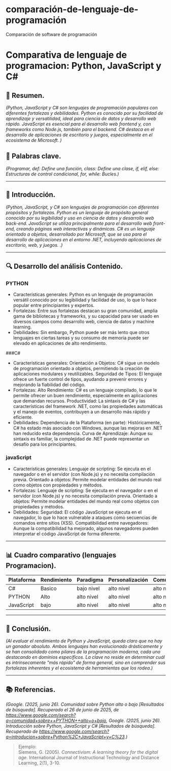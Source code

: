 # comparación-de-lenguaje-de-programación
Comparación de software de programación
# Comparativa de lenguaje de programacion: Python, JavaScript y C#

## 📝 Resumen.
*(Python, JavaScript y C# son lenguajes de programación populares con diferentes fortalezas y debilidades. Python es conocido por su facilidad de aprendizaje y versatilidad, ideal para ciencia de datos y desarrollo web rápido. JavaScript es esencial para el desarrollo web frontend y, con frameworks como Node.js, también para el backend. C# destaca en el desarrollo de aplicaciones de escritorio y juegos, especialmente en el ecosistema de Microsoft. )*

## 🔑 Palabras clave.
*(Programar, def: Define una función,
class: Define una clase,
if, elif, else: Estructuras de control condicional,
for, while: Bucles.)*

---

## 🎯 Introducción.
*(Python, JavaScript, y C# son lenguajes de programación con diferentes propósitos y fortalezas. Python es un lenguaje de propósito general conocido por su legibilidad y uso en ciencia de datos y desarrollo web back-end. JavaScript se utiliza principalmente para el desarrollo web front-end, creando páginas web interactivas y dinámicas. C# es un lenguaje orientado a objetos, desarrollado por Microsoft, que se usa para el desarrollo de aplicaciones en el entorno .NET, incluyendo aplicaciones de escritorio, web, y juegos. .)*

---

## 🔍 Desarrollo del análisis Contenido.

### PYTHON
- Características generales: Python es un lenguaje de programación versátil conocido por su legibilidad y facilidad de uso, lo que lo hace popular entre principiantes y expertos.
- Fortalezas: Entre sus fortalezas destacan su gran comunidad, amplia gama de bibliotecas y frameworks, y su capacidad para ser usado en diversos campos como desarrollo web, ciencia de datos y machine learning. 
- Debilidades: Sin embargo, Python puede ser más lento que otros lenguajes en ciertas tareas y su consumo de memoria puede ser elevado en aplicaciones de alto rendimiento. 

###C#
- Características generales: 
Orientación a Objetos: C# sigue un modelo de programación orientado a objetos, permitiendo la creación de aplicaciones modulares y reutilizables. 
Seguridad de Tipos: El lenguaje ofrece un fuerte control de tipos, ayudando a prevenir errores y mejorando la fiabilidad del código. 
-  Fortalezas: Alto Rendimiento: C# es un lenguaje compilado, lo que le permite ofrecer un buen rendimiento, especialmente en aplicaciones que demandan recursos. 
Productividad: La sintaxis de C# y las características del framework .NET, como las propiedades automáticas y el manejo de eventos, contribuyen a un desarrollo más rápido y eficiente. 
-   Debilidades: Dependencia de la Plataforma (en parte): Históricamente, C# ha estado más asociado con Windows, aunque las mejoras en .NET han reducido esta dependencia. 
Curva de Aprendizaje: Aunque su sintaxis es familiar, la complejidad de .NET puede representar un desafío para los principiantes. 

### javaScript
- Características generales: Lenguaje de scripting: Se ejecuta en el navegador o en el servidor (con Node.js) y no necesita compilación previa. 
Orientado a objetos: Permite modelar entidades del mundo real como objetos con propiedades y métodos. 
- Fortalezas: Lenguaje de scripting: Se ejecuta en el navegador o en el servidor (con Node.js) y no necesita compilación previa. 
Orientado a objetos: Permite modelar entidades del mundo real como objetos con propiedades y métodos. 
- Debilidades: Seguridad: El código JavaScript se ejecuta en el navegador, lo que lo hace vulnerable a ataques como secuencias de comandos entre sitios (XSS). 
Compatibilidad entre navegadores: Aunque la compatibilidad ha mejorado, algunos navegadores pueden interpretar el código JavaScript de forma diferente. 

---

## 📊 Cuadro comparativo (lenguajes Programacion).

| Plataforma | Rendimiento | Paradigma | Personalización | Comunidad |
|------------|-----------  |-----------|-----------------|---------  |
| C#         |   Basico    | bajo nivel|  alto nivel     |alto nivel |
| PYTHON     |   Alto      | alto nivel|  alto nivel     |alto nivel |
| JavaScript |   bajo      | alto nivel|  alto nivel     | alto nivel|

---

## 🧠 Conclusión.
*(Al evaluar el rendimiento de Python y JavaScript, queda claro que no hay un ganador absoluto. Ambos lenguajes han evolucionado drásticamente y se han consolidado como pilares de la programación moderna, cada uno destacando en dominios específicos. La clave no reside en determinar cuál es intrínsecamente "más rápido" de forma general, sino en comprender sus fortalezas inherentes y el ecosistema de herramientas que los rodea.)*

---

## 📚 Referencias.
*(Google. (2025, junio 26). Comunidad sobre Python alto o bajo [Resultados de búsqueda]. Recuperado el 26 de junio de 2025, de https://www.google.com/search?q=comunidad+sobre++PYTHON++alto+o+bajo, Google. (2025, junio 26). Introducción sobre Python, JavaScript y C# [Resultados de búsqueda]. Recuperado de https://www.google.com/search?q=introducion+sobre+Python%2C+JavaScript+y+C%23.)*

> Ejemplo:  
> Siemens, G. (2005). *Connectivism: A  learning theory for the digital age*. International Journal of Instructional Technology and Distance Learning, 2(1), 3-10.
